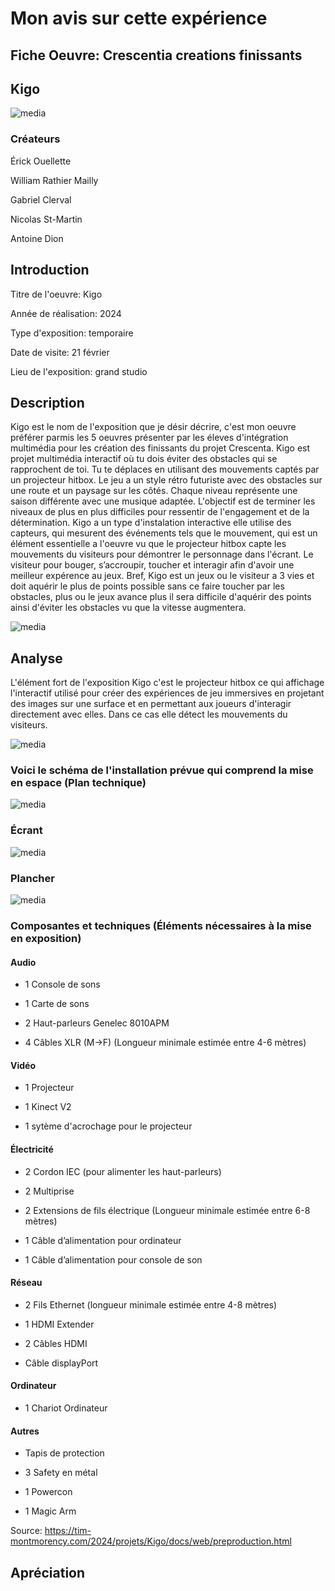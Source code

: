 # Mon avis sur cette expérience

## Fiche Oeuvre: Crescentia creations finissants 

## Kigo
![media](media/affiche_Kigo.jpg)
### Créateurs

Érick Ouellette

William Rathier Mailly

Gabriel Clerval

Nicolas St-Martin

Antoine Dion

## Introduction
Titre de l'oeuvre: Kigo

Année de réalisation: 2024

Type d'exposition: temporaire

Date de visite: 21 février

Lieu de l'exposition: grand studio

## Description 
Kigo est le nom de l'exposition que je désir décrire, c'est mon oeuvre préférer parmis les 5 oeuvres présenter par les éleves d'intégration multimédia pour les création des finissants du projet Crescenta. Kigo est projet multimédia interactif où tu dois éviter des obstacles qui se rapprochent de toi. Tu te déplaces en utilisant des mouvements captés par un projecteur hitbox. Le jeu a un style rétro futuriste avec des obstacles sur une route et un paysage sur les côtés. Chaque niveau représente une saison différente avec une musique adaptée. L'objectif est de terminer les niveaux de plus en plus difficiles pour ressentir de l'engagement et de la détermination. Kigo a un type d'instalation interactive elle utilise des capteurs, qui mesurent des événements tels que le mouvement, qui est un élément essentielle a l'oeuvre vu que le projecteur hitbox capte les mouvements du visiteurs pour démontrer le personnage dans l'écrant. Le visiteur pour bouger, s’accroupir, toucher et interagir afin d'avoir une meilleur expérence au jeux. Bref, Kigo est un jeux ou le visiteur a 3 vies et doit aquérir le plus de points possible sans ce faire toucher par les obstacles, plus ou le jeux avance plus il sera difficile d'aquérir des points ainsi d'éviter les obstacles vu que la vitesse augmentera. 

![media](media/kigo_complet.jpg)

## Analyse 
L'élément fort de l'exposition Kigo c'est le projecteur hitbox ce qui affichage l'interactif utilisé pour créer des expériences de jeu immersives en projetant des images sur une surface et en permettant aux joueurs d'interagir directement avec elles. Dans ce cas elle détect les mouvements du visiteurs. 

![media](media/projecteur_hitbox.jpg)

### Voici le schéma de l'installation prévue qui comprend la mise en espace (Plan technique)
![media](media/plantation_technique.png)

### Écrant
![media](media/Kigo_ecrant.jpg)

### Plancher
![media](media/espacement_Kigo.jpg)

### Composantes et techniques (Éléments nécessaires à la mise en exposition)

#### Audio

- 1 Console de sons

- 1 Carte de sons

- 2 Haut-parleurs Genelec 8010APM

- 4 Câbles XLR (M->F) (Longueur minimale estimée entre 4-6 mètres)

#### Vidéo

- 1 Projecteur

- 1 Kinect V2

- 1 sytème d'acrochage pour le projecteur

#### Électricité

- 2 Cordon IEC (pour alimenter les haut-parleurs)

- 2 Multiprise

- 2 Extensions de fils électrique (Longueur minimale estimée entre 6-8 mètres)

- 1 Câble d’alimentation pour ordinateur

- 1 Câble d’alimentation pour console de son

#### Réseau

- 2 Fils Ethernet (longueur minimale estimée entre 4-8 mètres)

- 1 HDMI Extender

- 2 Câbles HDMI

- Câble displayPort

#### Ordinateur

- 1 Chariot Ordinateur

#### Autres

- Tapis de protection

- 3 Safety en métal

- 1 Powercon

- 1 Magic Arm

Source: https://tim-montmorency.com/2024/projets/Kigo/docs/web/preproduction.html

## Apréciation




